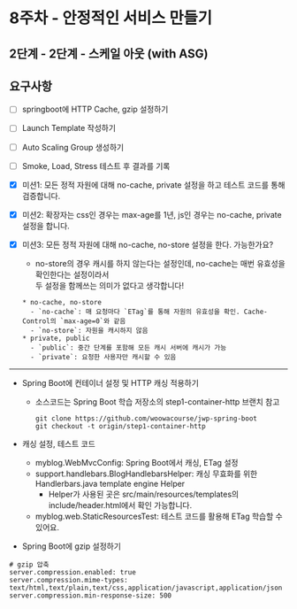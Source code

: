# 8주차 - 안정적인 서비스 만들기
## 2단계 - 2단계 - 스케일 아웃 (with ASG)

## 요구사항
- [ ] springboot에 HTTP Cache, gzip 설정하기
- [ ] Launch Template 작성하기
- [ ] Auto Scaling Group 생성하기
- [ ] Smoke, Load, Stress 테스트 후 결과를 기록


- [x] 미션1: 모든 정적 자원에 대해 no-cache, private 설정을 하고 테스트 코드를 통해 검증합니다.
- [x] 미션2: 확장자는 css인 경우는 max-age를 1년, js인 경우는 no-cache, private 설정을 합니다.
- [x] 미션3: 모든 정적 자원에 대해 no-cache, no-store 설정을 한다. 가능한가요?
  - no-store의 경우 캐시를 하지 않는다는 설정인데, no-cache는 매번 유효성을 확인한다는 설정이라서
  <br>두 설정을 함께쓰는 의미가 없다고 생각합니다!
  ```
  * no-cache, no-store
    - `no-cache`: 매 요청마다 `ETag`를 통해 자원의 유효성을 확인. Cache-Control의 `max-age=0`와 같음
    - `no-store`: 자원을 캐시하지 않음
  * private, public
    - `public`: 중간 단계를 포함해 모든 캐시 서버에 캐시가 가능
    - `private`: 요청한 사용자만 캐시할 수 있음
  ```
---

* Spring Boot에 컨테이너 설정 및 HTTP 캐싱 적용하기
  - 소스코드는 Spring Boot 학습 저장소의 step1-container-http 브랜치 참고
    ```
    git clone https://github.com/woowacourse/jwp-spring-boot
    git checkout -t origin/step1-container-http
    ```


* 캐싱 설정, 테스트 코드
  - myblog.WebMvcConfig: Spring Boot에서 캐싱, ETag 설정
  - support.handlebars.BlogHandlebarsHelper: 캐싱 무효화를 위한 Handlerbars.java template engine Helper
    - Helper가 사용된 곳은 src/main/resources/templates의 include/header.html에서 확인 가능합니다.
  - myblog.web.StaticResourcesTest: 테스트 코드를 활용해 ETag 학습할 수 있어요.



* Spring Boot에 gzip 설정하기
```
# gzip 압축
server.compression.enabled: true
server.compression.mime-types: text/html,text/plain,text/css,application/javascript,application/json
server.compression.min-response-size: 500
```





